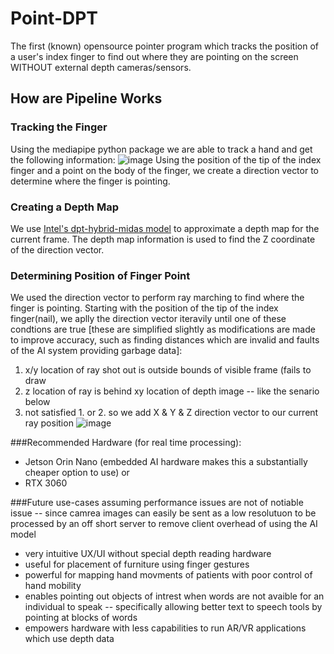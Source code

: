  # Point-DPT
The first (known) opensource pointer program which tracks the position of a user's index finger to find out where they are pointing on the screen WITHOUT external depth cameras/sensors.

## How are Pipeline Works
### Tracking the Finger
Using the mediapipe python package we are able to track a hand and get the following information:
![image](https://user-images.githubusercontent.com/72413722/236637614-cba2e540-579e-45f0-a3cf-101ff3a53bf0.png)
Using the position of the tip of the index finger and a point on the body of the finger, we create a direction vector to determine where the finger is pointing.
### Creating a Depth Map
We use [Intel's dpt-hybrid-midas model](https://huggingface.co/Intel/dpt-hybrid-midas) to approximate a depth map for the current frame. The depth map information is used to find the Z coordinate of the direction vector.
### Determining Position of Finger Point
We used the direction vector to perform ray marching to find where the finger is pointing. Starting with the position of the tip of the index finger(nail), we aplly the direction vector iteravily until one of these condtions are true [these are simplified slightly as modifications are made to improve accuracy, such as finding distances which are invalid and faults of the AI system providing garbage data]:
1. x/y location of ray shot out is outside bounds of visible frame (fails to draw
2. z location of ray is behind xy location of depth image -- like the senario below 
3. not satisfied 1. or 2. so we add X & Y & Z direction vector to our current ray position
![image](https://user-images.githubusercontent.com/67922228/236638892-2f4be85d-e4e6-4f4f-ab78-f00ebf738d94.png)

###Recommended Hardware (for real time processing): 
- Jetson Orin Nano (embedded AI hardware makes this a substantially cheaper option to use) 
or 
- RTX 3060 

###Future use-cases 
assuming performance issues are not of notiable issue -- since camrea images can easily be sent as a low resolutuon to be processed by an off short server to remove client overhead of using the AI model 
- very intuitive UX/UI without special depth reading hardware
- useful for placement of furniture using finger gestures
- powerful for mapping hand movments of patients with poor control of hand mobility
- enables pointing out objects of intrest when words are not avaible for an individual to speak -- specifically allowing better text to speech tools by pointing at blocks of words
- empowers hardware with less capabilities to run AR/VR applications which use depth data
